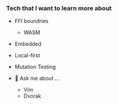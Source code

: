 <!--
**Deadairx/Deadairx** is a ✨ _special_ ✨ repository because its `README.md` (this file) appears on your GitHub profile.
-->

### Tech that I want to learn more about
- FFI boundries
    - WASM
- Embedded
- Local-first
- Mutation Testing


- 💬 Ask me about ...
    - Vim
    - Dvorak
